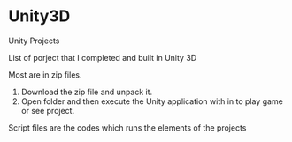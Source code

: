 # Unity3D
Unity Projects

List of porject that I completed and built in Unity 3D

Most are in zip files.
1. Download the zip file and unpack it.
2. Open folder and then execute the Unity application with in to play game or see project.

Script files are the codes which runs the elements of the projects
